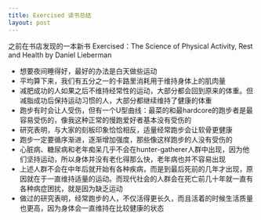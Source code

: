 ```yaml
---
title: Exercised 读书总结
layout: post
---
```


之前在书店发现的一本新书 Exercised：The Science of Physical Activity, Rest and Health by Daniel Lieberman 

- 想要夜间睡得好，最好的办法是白天做些运动 
- 平均算下来，我们有五分之一的卡路里消耗用于维持身体上的肌肉量
- 减肥成功的人如果之后不维持经常性的运动，大部分都会回到原来的体重。但减脂成功后保持运动习惯的人，大部分都继续维持了健康的体重
- 跑步有时会让人受伤，但有一个U型曲线：最菜的和最hardcore的跑步者是最容易受伤的，像我这种正常的慢跑爱好者基本没有受伤的
- 研究表明，与大家的刻板印象恰恰相反，适量经常跑步会让软骨更健康
- 跑步一定要循序渐进，逐渐增加强度，那些像这样跑步的人没有受伤的
- 心脏病、糖尿病和老年痴呆几乎不会在hunter-gatherer人群中出现，因为他们坚持运动，所以身体并没有老化得那么快，老年病也并不容易出现
- 上述人群不会在中年后就开始有各种疾病，而是到最后死前的几年才出现，原因就在于一直维持适量的运动。而现代社会的人群会在死亡前几十年就一直有各种病症困扰，就是因为缺乏运动
- 做过的研究表明，经常跑步的人，不仅活得更长久，而且活着的时候生活质量也更高，因为身体会一直维持在比较健康的状态 